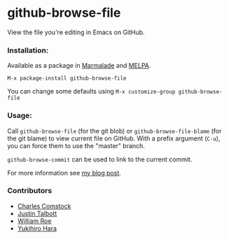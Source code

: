 github-browse-file
==================

View the file you're editing in Emacs on GitHub.

### Installation:

Available as a package in [Marmalade](https://marmalade-repo.org/) and [MELPA](http://melpa.org/).

`M-x package-install github-browse-file`

You can change some defaults using `M-x customize-group github-browse-file`

### Usage:
Call `github-browse-file` (for the git blob) or `github-browse-file-blame`
(for the git blame) to view current file on GitHub. With a prefix argument
(`C-u`), you can force them to use the "master" branch.

`github-browse-commit` can be used to link to the current commit.

For more information see [my blog post](http://ozansener.com/blog/view-the-file-youre-editing-in-emacs-on-github/).

### Contributors
* [Charles Comstock](https://github.com/dgtized)
* [Justin Talbott](https://github.com/waymondo)
* [William Roe](https://github.com/wjlroe)
* [Yukihiro Hara](https://github.com/yukihr)
